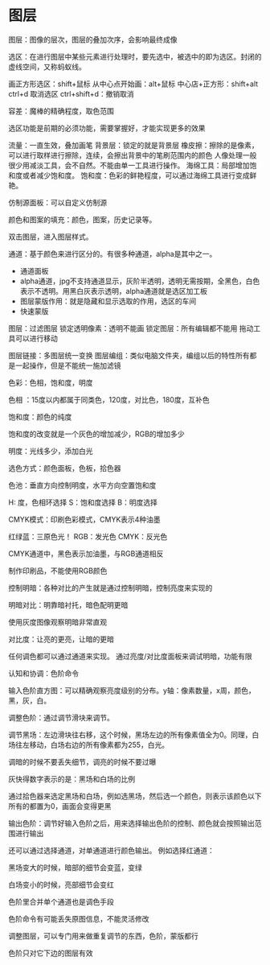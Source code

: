 # 图层

图层：图像的层次，图层的叠加次序，会影响最终成像

选区：在进行图层中某些元素进行处理时，要先选中，被选中的即为选区。封闭的虚线空间，又称蚂蚁线。

画正方形选区：shift+鼠标
从中心点开始画：alt+鼠标
中心店+正方形：shift+alt
ctrl+d 取消选区
ctrl+shift+d：撤销取消

容差：魔棒的精确程度，取色范围

选区功能是前期的必须功能，需要掌握好，才能实现更多的效果

流量：一直生效，叠加画笔
背景层：锁定的就是背景层
橡皮擦：擦除的是像素，可以进行取样进行擦除，连续，会擦出背景中的笔刷范围内的颜色
人像处理一般很少用减淡工具，会不自然。不能由单一工具进行操作。
海绵工具：局部增加饱和度或者减少饱和度。
饱和度：色彩的鲜艳程度，可以通过海绵工具进行变成鲜艳。

仿制源面板：可以自定义仿制源

颜色和图案的填充：颜色，图案，历史记录等。

双击图层，进入图层样式。

通道：基于颜色来进行区分的。有很多种通道，alpha是其中之一。
  
- 通道面板
- alpha通道，jpg不支持通道显示，灰阶半透明，透明无需按期，全黑色，白色表示不透明。用黑白灰表示透明，alpha通道就是选区加工板
- 图层蒙版作用：就是隐藏和显示选取的作用，选区的车间
- 快速蒙版

图层：过滤图层
锁定透明像素：透明不能画
锁定图层：所有编辑都不能用
拖动工具可以进行移动

图层链接：多图层统一变换
图层编组：类似电脑文件夹，编组以后的特性所有都是一起操作，但是不能统一施加滤镜

色彩：色相，饱和度，明度

色相 ：15度以内都属于同类色，120度，对比色，180度，互补色

饱和度：颜色的纯度

饱和度的改变就是一个灰色的增加减少，RGB的增加多少

明度：光线多少，添加白光

选色方式：颜色面板，色板，拾色器

色池：垂直方向控制明度，水平方向空置饱和度

H: 度，色相环选择
S：饱和度选择
B：明度选择

CMYK模式：印刷色彩模式，CMYK表示4种油墨

红绿蓝：三原色光！
RGB：发光色
CMYK：反光色

CMYK通道中，黑色表示加油墨，与RGB通道相反

制作印刷品，不能使用RGB颜色

控制明暗：各种对比的产生就是通过控制明暗，控制亮度来实现的

明暗对比：明靠暗衬托，暗色配明更暗

使用灰度图像观察明暗非常直观

对比度：让亮的更亮，让暗的更暗

任何调色都可以通过通道来实现。
通过亮度/对比度面板来调试明暗，功能有限

认知和协调：色阶命令

输入色阶直方图：可以精确观察亮度级别的分布。y轴：像素数量，x周，颜色，黑，灰，白。

调整色阶：通过调节滑块来调节。

调节黑场：左边滑块往右移，这个时候，黑场左边的所有像素值全为0。同理，白场往左移动，白场右边的所有像素都为255，白光。

调暗的时候不要丢失细节，调亮的时候不要过曝

灰快得数字表示的是：黑场和白场的比例

通过拾色器来选定黑场和白场，例如选黑场，然后选一个颜色，则表示该颜色以下所有的都置为0，画面会变得更黑

输出色阶：调节好输入色阶之后，用来选择输出色阶的控制、颜色就会按照输出范围进行输出 

还可以通过选择通道，对单通道进行颜色输出。
例如选择红通道：

黑场变大的时候，暗部的细节会变蓝，变绿

白场变小的时候，亮部细节会变红

色阶里合并单个通道也是调色手段

色阶命令有可能丢失原图信息，不能灵活修改

调整图层，可以专门用来做重复调节的东西，色阶，蒙版都行

色阶只对它下边的图层有效

